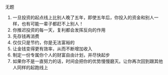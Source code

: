 无题

1. 一旦投资的起点线上比别人晚了五年，即使五年后，你投入的资金和别人一样，也有可能一辈子都赶不上别人！
2. 你推迟投资的每一天，复利都会发挥反向的作用
3. 先存钱再消费
4. 仅仅只是节约，你是无法富裕的
5. 让金钱变得更有效率，从而不断增加收入
6. 制定一份专属你个人的财富自由计划，并尽快起步
7. 如果你不是一直努力的话，时间会把你的优势慢慢磨灭。让你再次回到跟其他人同样的起跑线上